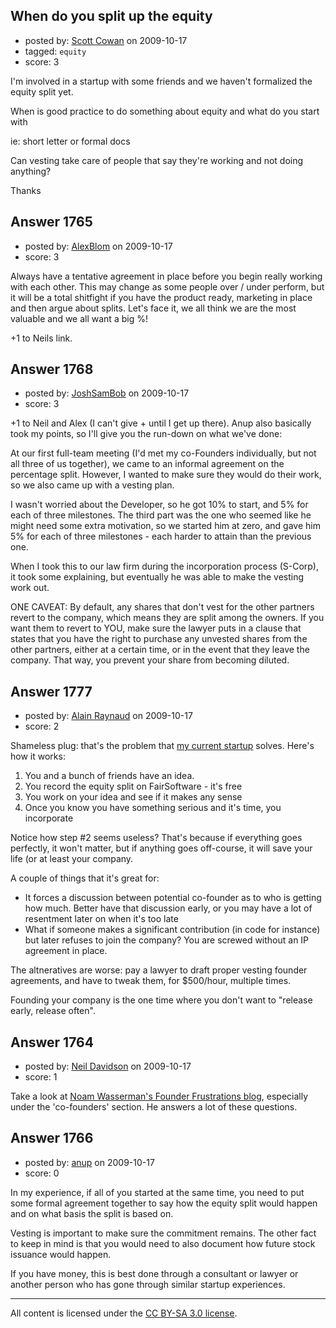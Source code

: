 ## When do you split up the equity

- posted by: [Scott Cowan](https://stackexchange.com/users/-1/746-scott-cowan) on 2009-10-17
- tagged: `equity`
- score: 3

I'm involved in a startup with some friends and we haven't formalized the equity split yet. 

When is good practice to do something about equity and what do you start with

ie: short letter or formal docs

Can vesting take care of people that say they're working and not doing anything?

Thanks



## Answer 1765

- posted by: [AlexBlom](https://stackexchange.com/users/-1/565-alexblom) on 2009-10-17
- score: 3

Always have a tentative agreement in place before you begin really working with each other. This may change as some people over / under perform, but it will be a total shitfight if you have the product ready, marketing in place and then argue about splits. Let's face it, we all think we are the most valuable and we all want a big %!

+1 to Neils link.


## Answer 1768

- posted by: [JoshSamBob](https://stackexchange.com/users/-1/940-joshsambob) on 2009-10-17
- score: 3

+1 to Neil and Alex (I can't give + until I get up there). Anup also basically took my points, so I'll give you the run-down on what we've done:

At our first full-team meeting (I'd met my co-Founders individually, but not all three of us together), we came to an informal agreement on the percentage split. However, I wanted to make sure they would do their work, so we also came up with a vesting plan. 

I wasn't worried about the Developer, so he got 10% to start, and 5% for each of three milestones. The third part was the one who seemed like he might need some extra motivation, so we started him at zero, and gave him 5% for each of three milestones - each harder to attain than the previous one. 

When I took this to our law firm during the incorporation process (S-Corp), it took some explaining, but eventually he was able to make the vesting work out.

ONE CAVEAT: By default, any shares that don't vest for the other partners revert to the company, which means they are split among the owners. If you want them to revert to YOU, make sure the lawyer puts in a clause that states that you have the right to purchase any unvested shares from the other partners, either at a certain time, or in the event that they leave the company. That way, you prevent your share from becoming diluted.


## Answer 1777

- posted by: [Alain Raynaud](https://stackexchange.com/users/-1/502-alain-raynaud) on 2009-10-17
- score: 2

Shameless plug: that's the problem that <a href="http://fairsoftware.net">my current startup</a> solves. Here's how it works:

 1. You and a bunch of friends have an idea.
 2. You record the equity split on FairSoftware - it's free
 3. You work on your idea and see if it makes any sense
 4. Once you know you have something serious and it's time, you incorporate

Notice how step #2 seems useless? That's because if everything goes perfectly, it won't matter, but if anything goes off-course, it will save your life (or at least your company.

A couple of things that it's great for:

 - It forces a discussion between potential co-founder as to who is getting how much. Better have that discussion early, or you may have a lot of resentment later on when it's too late
 - What if someone makes a significant contribution (in code for instance) but later refuses to join the company? You are screwed without an IP agreement in place.

The altneratives are worse: pay a lawyer to draft proper vesting founder agreements, and have to tweak them, for $500/hour, multiple times.

Founding your company is the one time where you don't want to "release early, release often".


## Answer 1764

- posted by: [Neil Davidson](https://stackexchange.com/users/-1/210-neil-davidson) on 2009-10-17
- score: 1

Take a look at <a href="http://founderresearch.blogspot.com/2007/01/topics-covered-in-this-blog-so-far.html#links">Noam Wasserman's Founder Frustrations blog</a>, especially under the 'co-founders' section. He answers a lot of these questions.


## Answer 1766

- posted by: [anup](https://stackexchange.com/users/-1/475-anup) on 2009-10-17
- score: 0

In my experience, if all of you started at the same time, you need to put some formal agreement together to say how the equity split would happen and on what basis the split is based on.

Vesting is important to make sure the commitment remains. The other fact to keep in mind is that you would need to also document how future stock issuance would happen.

If you have money, this is best done through a consultant or lawyer or another person who has gone through similar startup experiences.



---

All content is licensed under the [CC BY-SA 3.0 license](https://creativecommons.org/licenses/by-sa/3.0/).
